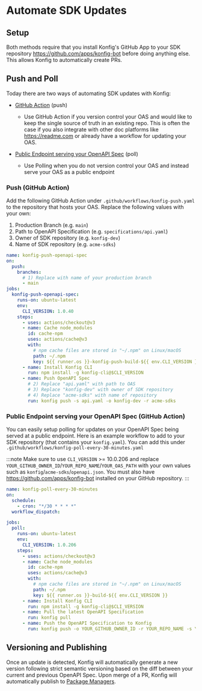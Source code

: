 # Automate SDK Updates

## Setup

Both methods require that you install Konfig's GitHub App to your SDK repository
https://github.com/apps/konfig-bot before doing anything else. This allows Konfig to automatically create PRs.

## Push and Poll

Today there are two ways of automating SDK updates with Konfig:

- [GitHub Action](automate-sdk-updates#github-action) (push)

  - Use GitHub Action if you version control your OAS and would like
    to keep the single source of truth in an existing repo. This is often the case
    if you also integrate with other doc platforms like https://readme.com or already have a workflow for updating your OAS.

- [Public Endpoint serving your OpenAPI Spec](automate-sdk-updates#public-endpoint-serving-your-openapi-spec) (poll)
  - Use Polling when you do not version control your OAS and instead serve your OAS as a public endpoint

### Push (GitHub Action)

Add the following GitHub Action under `.github/workflows/konfig-push.yaml` to
the repository that hosts your OAS. Replace the following values with your own:

1. Production Branch (e.g. `main`)
2. Path to OpenAPI Specification (e.g. `specifications/api.yaml`)
3. Owner of SDK repository (e.g. `konfig-dev`)
4. Name of SDK repository (e.g. `acme-sdks`)

```yaml
name: konfig-push-openapi-spec
on:
  push:
    branches:
      # 1) Replace with name of your production branch
      - main
jobs:
  konfig-push-openapi-spec:
    runs-on: ubuntu-latest
    env:
      CLI_VERSION: 1.0.40
    steps:
      - uses: actions/checkout@v3
      - name: Cache node_modules
        id: cache-npm
        uses: actions/cache@v3
        with:
          # npm cache files are stored in "~/.npm" on Linux/macOS
          path: ~/.npm
          key: ${{ runner.os }}-konfig-push-build-${{ env.CLI_VERSION }}
      - name: Install Konfig CLI
        run: npm install -g konfig-cli@$CLI_VERSION
      - name: Push OpenAPI Spec
        # 2) Replace "api.yaml" with path to OAS
        # 3) Replace "konfig-dev" with owner of SDK repository
        # 4) Replace "acme-sdks" with name of repository
        run: konfig push -s api.yaml -o konfig-dev -r acme-sdks
```

### Public Endpoint serving your OpenAPI Spec (GitHub Action)

You can easily setup polling for updates on your OpenAPI Spec being served at a
public endpoint. Here is an example workflow to add to your SDK repository (that contains your `konfig.yaml`). You can add this under `.github/workflows/konfig-poll-every-30-minutes.yaml`

:::note
Make sure to use `CLI_VERSION` >= 10.0.206 and replace
`YOUR_GITHUB_OWNER_ID`/`YOUR_REPO_NAME`/`YOUR_OAS_PATH` with your own values
such as `konfig`/`acme-sdks`/`openapi.json`. You must also have
https://github.com/apps/konfig-bot installed on your GitHub repository.
:::

```yaml
name: konfig-poll-every-30-minutes
on:
  schedule:
    - cron: "*/30 * * * *"
  workflow_dispatch:

jobs:
  poll:
    runs-on: ubuntu-latest
    env:
      CLI_VERSION: 1.0.206
    steps:
      - uses: actions/checkout@v3
      - name: Cache node_modules
        id: cache-npm
        uses: actions/cache@v3
        with:
          # npm cache files are stored in "~/.npm" on Linux/macOS
          path: ~/.npm
          key: ${{ runner.os }}-build-${{ env.CLI_VERSION }}
      - name: Install Konfig CLI
        run: npm install -g konfig-cli@$CLI_VERSION
      - name: Pull the latest OpenAPI Specification
        run: konfig pull
      - name: Push the OpenAPI Specification to Konfig
        run: konfig push -o YOUR_GITHUB_OWNER_ID -r YOUR_REPO_NAME -s YOUR_OAS_PATH
```

## Versioning and Publishing

Once an update is detected, Konfig will automatically generate a new version
following strict semantic versioning based on the diff between your current and
previous OpenAPI Spec. Upon merge of a PR, Konfig will automatically publish to
[Package Managers](docs/reference/supported-package-managers).
